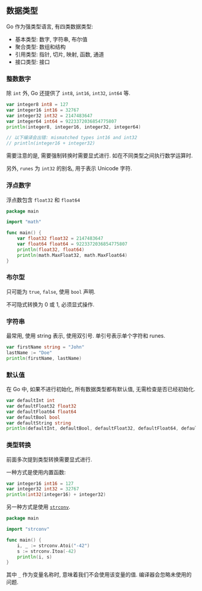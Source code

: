## 数据类型

Go 作为强类型语言, 有四类数据类型:

- 基本类型: 数字, 字符串, 布尔值
- 聚合类型: 数组和结构
- 引用类型: 指针, 切片, 映射, 函数, 通道
- 接口类型: 接口


### 整数数字

除 `int` 外, Go 还提供了 `int8`, `int16`, `int32`, `int64` 等.

```go
var integer8 int8 = 127
var integer16 int16 = 32767
var integer32 int32 = 2147483647
var integer64 int64 = 9223372036854775807
println(integer8, integer16, integer32, integer64)

// 以下编译会出错: mismatched types int16 and int32
// println(integer16 + integer32)
```

需要注意的是, 需要强制转换时需要显式进行. 如在不同类型之间执行数学运算时.

另外, `runes` 为 `int32` 的别名, 用于表示 Unicode 字符.


### 浮点数字

浮点数包含 `float32` 和 `float64`

```go
package main

import "math"

func main() {
    var float32 float32 = 2147483647
    var float64 float64 = 9223372036854775807
    println(float32, float64)
    println(math.MaxFloat32, math.MaxFloat64)
}
```


### 布尔型

只可能为 `true`, `false`, 使用 `bool` 声明.

不可隐式转换为 0 或 1, 必须显式操作.


### 字符串

最常用, 使用 string 表示, 使用双引号.
单引号表示单个字符和 runes.

```go
var firstName string = "John"
lastName := "Doe"
println(firstName, lastName)
```

### 默认值

在 Go 中, 如果不进行初始化, 所有数据类型都有默认值, 无需检查是否已经初始化.

```go
var defaultInt int
var defaultFloat32 float32
var defaultFloat64 float64
var defaultBool bool
var defaultString string
println(defaultInt, defaultBool, defaultFloat32, defaultFloat64, defaultString)
```

### 类型转换

前面多次提到类型转换需要显式进行.

一种方式是使用内置函数:

```go
var integer16 int16 = 127
var integer32 int32 = 32767
println(int32(integer16) + integer32)
```

另一种方式是使用 [`strconv`](https://golang.org/pkg/strconv/).

```go
package main

import "strconv"

func main() {
	i, _ := strconv.Atoi("-42")
	s := strconv.Itoa(-42)
	println(i, s)
}
```

其中 `_` 作为变量名称时, 意味着我们不会使用该变量的值. 编译器会忽略未使用的问题.
